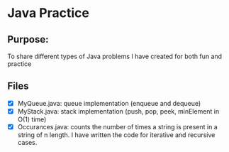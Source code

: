 # Java Practice

## Purpose:
To share different types of Java problems I have created for both fun and practice

## Files
- [x] MyQueue.java: queue implementation (enqueue and dequeue)
- [x] MyStack.java: stack implementation (push, pop, peek, minElement in O(1) time)
- [x] Occurances.java: counts the number of times a string is present in a string of n length. I have written the code for iterative and recursive cases.
